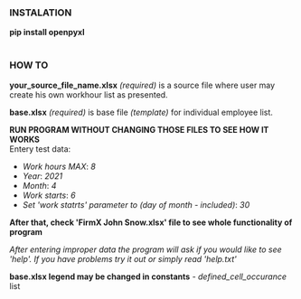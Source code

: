 ### INSTALATION
**pip install openpyxl**  
<br />

### HOW TO
**your_source_file_name.xlsx** *(required)* is a source file where user may create his own workhour list as presented.
<br />

**base.xlsx** *(required)* is base file *(template)* for individual employee list.
<br />

**RUN PROGRAM WITHOUT CHANGING THOSE FILES TO SEE HOW IT WORKS**  
Entery test data:
 - *Work hours MAX*: *8* 
 - *Year*: *2021*
 - *Month*: *4*
 - *Work starts*: *6*
 - *Set 'work statrts' parameter to (day of month - included)*: *30*
<be />

 **After that, check 'FirmX John Snow.xlsx' file to see whole functionality of program**

*After entering improper data the program will ask if you would like to see 'help'. If you have problems try it out or simply read 'help.txt'*
<be />

**base.xlsx legend may be changed in constants** - *defined_cell_occurance* list
